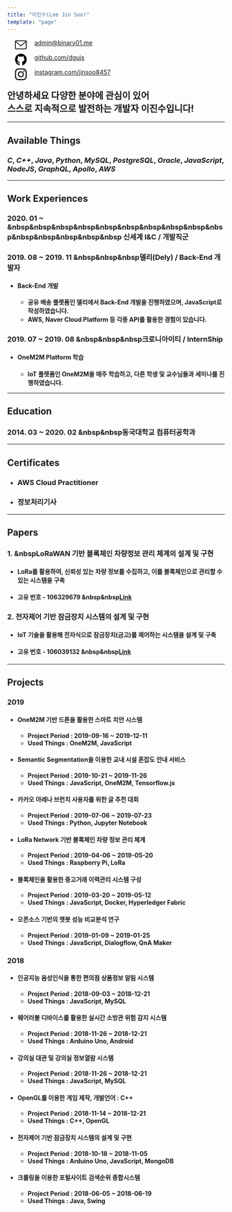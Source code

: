 ```yaml
---
title: "이진수(Lee Jin Soo)"
template: "page"
---
```


<img src="../../static/icons/email.svg" width="27px" align="left" hspace= "18">
<a href="mailto:admin@binary01.me">admin@binary01.me</a><br/><br/>
<img src="../../static/icons/github.svg" width="27px" align="left" hspace= "18">
<a href="https://github.com/dgujs">github.com/dgujs</a><br/><br/>
<img src="../../static/icons/instagram.svg" width="27px" align="left" hspace= "18">
<a href="https://instagram.com/jinsoo8457">instagram.com/jinsoo8457</a><br/>
<!-- 🍆🚀 -->

## 안녕하세요 다양한 분야에 관심이 있어<br/> 스스로 지속적으로 발전하는 개발자 이진수입니다!
---
## Available Things<br/>
### ___C___, ___C++___,  ___Java___, ___Python___, ___MySQL___, ___PostgreSQL___, ___Oracle___, ___JavaScript___, ___NodeJS___, ___GraphQL___, ___Apollo___, ___AWS___

---

## Work Experiences<br/>

### 2020. 01 ~ &nbsp&nbsp&nbsp&nbsp&nbsp&nbsp&nbsp&nbsp&nbsp&nbsp&nbsp&nbsp&nbsp&nbsp&nbsp 신세계 I&C / 개발직군
### 2019. 08 ~ 2019. 11 &nbsp&nbsp&nbsp델리(Dely) / Back-End 개발자

- #### Back-End 개발 
  * **공유 배송 플랫폼인 델리에서 Back-End 개발을 진행하였으며, JavaScript로 작성하였습니다.**
  * **AWS, Naver Cloud Platform 등 각종 API를 활용한 경험이 있습니다.**

### 2019. 07 ~ 2019. 08 &nbsp&nbsp&nbsp크로니아이티 / InternShip
- #### OneM2M Platform 학습
  * **IoT 플랫폼인 OneM2M을 매주 학습하고, 다른 학생 및 교수님들과 세미나를 진행하였습니다.**

---

## Education<br/>
### 2014. 03 ~ 2020. 02 &nbsp&nbsp동국대학교 컴퓨터공학과 

---

## Certificates

* ### AWS Cloud Practitioner
* ### 정보처리기사

---

## Papers<br/>
### 1. &nbspLoRaWAN 기반 블록체인 차량정보 관리 체계의 설계 및 구현
- #### LoRa를 활용하여, 신뢰성 있는 차량 정보를 수집하고, 이를 블록체인으로 관리할 수 있는 시스템을 구축
- #### 고유 번호 - 106329679 &nbsp&nbsp[Link](http://www.riss.kr/search/detail/DetailView.do?p_mat_type=1a0202e37d52c72d&control_no=ff3fa5ed2256b1546aae8a972f9116fb)

### 2. 전자제어 기반 잠금장치 시스템의 설계 및 구현
- #### IoT 기술을 활용해 전자식으로 잠금장치(금고)를 제어하는 시스템을 설계 및 구축
- #### 고유 번호 - 106039132 &nbsp&nbsp[Link](http://www.riss.kr/search/detail/DetailView.do?p_mat_type=1a0202e37d52c72d&control_no=fa8c22c6df2c09d94884a65323211ff0)

<!--금고(o), lora1(한국정보)(o),lora2(국제),lora3(scopus),종설(1(국내),2(국제))  -->

---

## Projects<br/>

### 2019
- #### OneM2M 기반 드론을 활용한 스마트 치안 시스템
    -  **Project Period : 2019-09-16 ~ 2019-12-11**
    - **Used Things : OneM2M, JavaScript**

- #### Semantic Segmentation을 이용한 교내 시설 혼잡도 안내 서비스
    -  **Project Period : 2019-10-21 ~ 2019-11-26**
    -  **Used Things : JavaScript, OneM2M, Tensorflow.js**

- #### 카카오 아레나 브런치 사용자를 위한 글 추천 대회
    -  **Project Period : 2019-07-06 ~ 2019-07-23**
    -  **Used Things : Python, Jupyter Notebook**
  
- #### LoRa Network 기반 블록체인 차량 정보 관리 체계
    -  **Project Period : 2019-04-06 ~ 2019-05-20**
    -  **Used Things : Raspberry Pi, LoRa**
  
- #### 블록체인을 활용한 중고거래 이력관리 시스템 구성
    -  **Project Period : 2019-03-20 ~ 2019-05-12**
    -  **Used Things : JavaScript, Docker, Hyperledger Fabric**

- #### 오픈소스 기반의 챗봇 성능 비교분석 연구
    -  **Project Period : 2019-01-09 ~ 2019-01-25**
    -  **Used Things : JavaScript, Dialogflow, QnA Maker**

### 2018
- #### 인공지능 음성인식을 통한 편의점 상품정보 알림 시스템
    -  **Project Period : 2018-09-03 ~ 2018-12-21**
    -  **Used Things : JavaScript, MySQL**

- #### 웨어러블 디바이스를 활용한 실시간 소방관 위험 감지 시스템
    -  **Project Period : 2018-11-26 ~ 2018-12-21**
    -  **Used Things : Arduino Uno, Android**

- #### 강의실 대관 및 강의실 정보열람 시스템
    -  **Project Period : 2018-11-26 ~ 2018-12-21**
    -  **Used Things : JavaScript, MySQL**

- #### OpenGL를 이용한 게임 제작, 개발언어 : C++
    -  **Project Period : 2018-11-14 ~ 2018-12-21**
    -  **Used Things : C++, OpenGL**

- #### 전자제어 기반 잠금장치 시스템의 설계 및 구현
    -  **Project Period : 2018-10-18 ~ 2018-11-05**
    -  **Used Things : Arduino Uno, JavaScript, MongoDB**

- #### 크롤링을 이용한 포털사이트 검색순위 종합시스템
    -  **Project Period : 2018-06-05 ~ 2018-06-19**
    -  **Used Things : Java, Swing**


